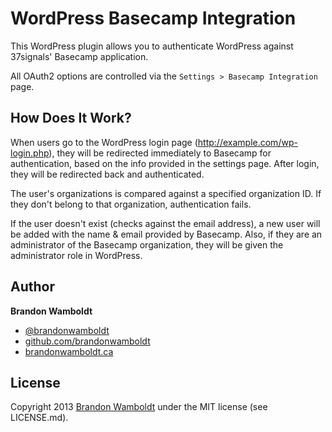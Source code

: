 WordPress Basecamp Integration
==============================

This WordPress plugin allows you to authenticate WordPress against 37signals' Basecamp application. 

All OAuth2 options are controlled via the `Settings > Basecamp Integration` page.

How Does It Work?
-----------------

When users go to the WordPress login page (http://example.com/wp-login.php), they will be redirected immediately to Basecamp for authentication, based on the info provided in the settings page. After login, they will be redirected back and authenticated.

The user's organizations is compared against a specified organization ID. If they don't belong to that organization, authentication fails. 

If the user doesn't exist (checks against the email address), a new user will be added with the name & email provided by Basecamp. Also, if they are an administrator of the Basecamp organization, they will be given the administrator role in WordPress.

Author
------

**Brandon Wamboldt**

+ [@brandonwamboldt](http://twitter.com/brandonwamboldt)
+ [github.com/brandonwamboldt](http://github.com/brandonwamboldt)
+ [brandonwamboldt.ca](http://brandonwamboldt.ca)

License
-------

Copyright 2013 [Brandon Wamboldt](http://brandonwamboldt.ca/) under the MIT license (see LICENSE.md).
